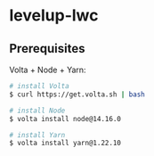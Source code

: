 # levelup-lwc

## Prerequisites

Volta + Node + Yarn:

```bash
# install Volta
$ curl https://get.volta.sh | bash

# install Node
$ volta install node@14.16.0

# install Yarn
$ volta install yarn@1.22.10
```
